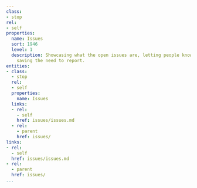 ```yaml
---
class:
- stop
rel:
- self
properties:
  name: Issues
  sort: 1946
  level: 1
  description: Showcasing what the open issues are, letting people know they are outstanding,
    saving the need to report.
entities:
- class:
  - stop
  rel:
  - self
  properties:
    name: Issues
  links:
  - rel:
    - self
    href: issues/issues.md
  - rel:
    - parent
    href: issues/
links:
- rel:
  - self
  href: issues/issues.md
- rel:
  - parent
  href: issues/
...
```

